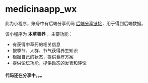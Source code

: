 # medicinaapp_wx

此为小程序，账号中有后端分享代码 [后端分享链接](https://github.com/CSerxzm/medicinaapp_wx)，用于得到后端数据。

该小程序为 **本草善养** ，主要功能：
- 有获得中草药的相关信息
- 按季节、人群、节气获得养生知识
- 根据自己的状态，提供食疗方案
- 提供论坛功能，提供动态的发表和评论

#### 代码还在分享中。。。